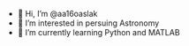 - 👋 Hi, I’m @aa16oaslak
- 👀 I’m interested in persuing Astronomy 
- 🌱 I’m currently learning Python and MATLAB

<!---
aa16oaslak/aa16oaslak is a ✨ special ✨ repository because its `README.md` (this file) appears on your GitHub profile.
You can click the Preview link to take a look at your changes.
--->
